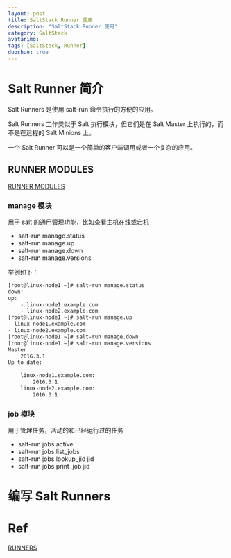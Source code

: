 ```yaml
---
layout: post
title: SaltStack Runner 使用
description: "SaltStack Runner 使用"
category: SaltStack
avatarimg:
tags: [SaltStack, Runner]
duoshuo: true
---
```


# Salt Runner 简介

Salt Runners 是使用 salt-run 命令执行的方便的应用。

Salt Runners 工作类似于 Salt 执行模块，但它们是在 Salt Master 上执行的，而不是在远程的 Salt Minions 上。

一个 Salt Runner 可以是一个简单的客户端调用或者一个复杂的应用。

## RUNNER MODULES 

[RUNNER MODULES](https://docs.saltstack.com/en/latest/ref/runners/all/index.html#all-salt-runners)  

### manage 模块 

用于 salt 的通用管理功能，比如查看主机在线或宕机

* salt-run manage.status
* salt-run manage.up
* salt-run manage.down
* salt-run manage.versions

举例如下：

```bash
[root@linux-node1 ~]# salt-run manage.status
down:
up:
    - linux-node1.example.com
    - linux-node2.example.com
[root@linux-node1 ~]# salt-run manage.up
- linux-node1.example.com
- linux-node2.example.com
[root@linux-node1 ~]# salt-run manage.down
[root@linux-node1 ~]# salt-run manage.versions
Master:
    2016.3.1
Up to date:
    ----------
    linux-node1.example.com:
        2016.3.1
    linux-node2.example.com:
        2016.3.1

```    

### job 模块

用于管理任务，活动的和已经运行过的任务

* salt-run jobs.active
* salt-run jobs.list_jobs
* salt-run jobs.lookup_jid jid
* salt-run jobs.print_job jid


# 编写 Salt Runners

# Ref
[RUNNERS](https://docs.saltstack.com/en/latest/ref/runners/)  

